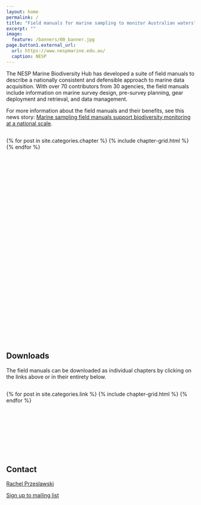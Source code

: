 ```yaml
---
layout: home
permalink: /
title: "Field manuals for marine sampling to monitor Australian waters"
excerpt: ""
image:
  feature: /banners/00_banner.jpg
page.button1.external_url:
  url: https://www.nespmarine.edu.au/
  caption: NESP
---
```


The NESP Marine Biodiversity Hub has developed a suite of field manuals to describe a nationally consistent and defensible approach to marine data acquisition. With over 70 contributors from 30 agencies, the field manuals include information on marine survey design, pre-survey planning, gear deployment and retrieval, and data management.

For more information about the field manuals and their benefits, see this news story: [Marine sampling field manuals support biodiversity monitoring at a national scale](https://www.nespmarine.edu.au/news/marine-sampling-field-manuals-support-biodiversity-monitoring-national-scale).

<h2 class="post-title"> </h2>
<div class="tiles">
{% for post in site.categories.chapter %}
	{% include chapter-grid.html %}
{% endfor %}
</div><!-- /.tiles -->

<br><br><br><br><br><br><br><br><br><br><br><br>
<br><br><br><br><br><br><br><br><br><br><br><br>
<br><br><br><br><br>


## Downloads
The field manuals can be downloaded as individual chapters by clicking on the links above or in their entirety below.

<h2 class="post-title"> </h2>
<div class="tiles">
{% for post in site.categories.link %}
	{% include chapter-grid.html %}
{% endfor %}
</div><!-- /.tiles -->

<br><br><br><br><br><br><br>

## Contact

[Rachel Przeslawski](https://www.nespmarine.edu.au/contact/przeslawski-rachel)

 
<a href="https://docs.google.com/forms/d/e/1FAIpQLSezHvqOCPEp8f0xopHJ4nmoN6bhrdPzbKmInLuTQR7UNrTLRQ/viewform?usp=sf_link" class="btn">Sign up to mailing list</a>

